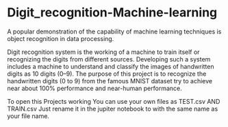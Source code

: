 # Digit_recognition-Machine-learning
A popular demonstration of the capability of machine learning techniques is object recognition in data processing.

Digit recognition system is the working of a machine to train itself or recognizing the digits from different sources. Developing such a system includes a machine to understand and classify the images of handwritten digits as 10 digits (0–9). The purpose of this project is to recognize the handwritten digits (0 to 9) from the famous MNIST dataset try to achieve near about 100% performance and near-human performance.

To open this Projects working You can use your own files as TEST.csv AND TRAIN.csv
Just rename it in the jupiter notebook to with the same name as your file name. 
